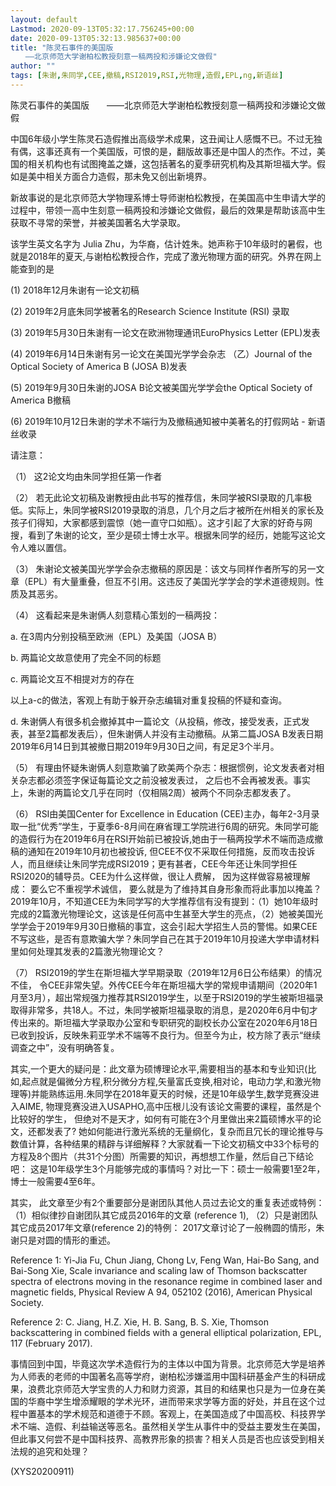 ```yaml
---
layout: default
Lastmod: 2020-09-13T05:32:17.756245+00:00
date: 2020-09-13T05:32:13.985637+00:00
title: "陈灵石事件的美国版
　　——北京师范大学谢柏松教授刻意一稿两投和涉嫌论文做假"
author: ""
tags: [朱谢,朱同学,CEE,撤稿,RSI2019,RSI,光物理,造假,EPL,ng,新语丝]
---
```


陈灵石事件的美国版　　——北京师范大学谢柏松教授刻意一稿两投和涉嫌论文做假

中国6年级小学生陈灵石造假推出高级学术成果，这丑闻让人感慨不已。不过无独有偶，这事还真有一个美国版，可恨的是，翻版故事还是中国人的杰作。不过，美国的相关机构也有试图掩盖之嫌，这包括著名的夏季研究机构及其斯坦福大学。假如是美中相关方面合力造假，那未免又创出新境界。

新故事说的是北京师范大学物理系博士导师谢柏松教授，在美国高中生申请大学的过程中，带领一高中生刻意一稿两投和涉嫌论文做假，最后的效果是帮助该高中生获取不寻常的荣誉，并被美国著名大学录取。

该学生英文名字为 Julia Zhu，为华裔，估计姓朱。她声称于10年级时的暑假，也就是2018年的夏天,与谢柏松教授合作，完成了激光物理方面的研究。外界在网上能查到的是

(1) 2018年12月朱谢有一论文初稿

(2) 2019年2月底朱同学被著名的Research Science Institute (RSI) 录取

(3) 2019年5月30日朱谢有一论文在欧洲物理通讯EuroPhysics Letter (EPL)发表

(4) 2019年6月14日朱谢有另一论文在美国光学学会杂志 （乙）Journal of the Optical Society of America B (JOSA B)发表

(5) 2019年9月30日朱谢的JOSA B论文被美国光学学会the Optical Society of America B撤稿

(6) 2019年10月12日朱谢的学术不端行为及撤稿通知被中美著名的打假网站 - 新语丝收录

请注意：

（1）   这2论文均由朱同学担任第一作者

（2）   若无此论文初稿及谢教授由此书写的推荐信，朱同学被RSI录取的几率极低。实际上，朱同学被RSI2019录取的消息，几个月之后才被所在州相关的家长及孩子们得知，大家都感到震惊（她一直守口如瓶）。这才引起了大家的好奇与网搜，看到了朱谢的论文，至少是硕士博士水平。根据朱同学的经历，她能写这论文令人难以置信。

（3）   朱谢论文被美国光学学会杂志撤稿的原因是：该文与同样作者所写的另一文章（EPL）有大量重叠，但互不引用。这违反了美国光学学会的学术道德规则。性质及其恶劣。

（4）   这看起来是朱谢俩人刻意精心策划的一稿两投：

a.  在3周内分别投稿至欧洲（EPL）及美国（JOSA B）

b.  两篇论文故意使用了完全不同的标题

c.  两篇论文互不相提对方的存在

以上a-c的做法，客观上有助于躲开杂志编辑对重复投稿的怀疑和查询。

d.  朱谢俩人有很多机会撤掉其中一篇论文（从投稿，修改，接受发表，正式发表，甚至2篇都发表后），但朱谢俩人并没有主动撤稿。从第二篇JOSA B发表日期2019年6月14日到其被撤日期2019年9月30日之间，有足足3个半月。

（5）   有理由怀疑朱谢俩人刻意欺骗了欧美两个杂志：根据惯例，论文发表者对相关杂志都必须签字保证每篇论文之前没被发表过， 之后也不会再被发表。事实上，朱谢的两篇论文几乎在同时（仅相隔2周）被两个不同杂志都发表了。

（6）   RSI由美国Center for Excellence in Education (CEE)主办，每年2-3月录取一批“优秀”学生，于夏季6-8月间在麻省理工学院进行6周的研究。朱同学可能的造假行为在2019年6月在RSI开始前已被投诉,她由于一稿两投学术不端而造成撤稿的通知在2019年10月初也被投诉, 但CEE不仅不采取任何措施，反而攻击投诉人，而且继续让朱同学完成RSI2019；更有甚者，CEE今年还让朱同学担任RSI2020的辅导员。CEE为什么这样做，很让人费解， 因为这样做容易被理解成： 要么它不重视学术诚信， 要么就是为了维持其自身形象而将此事加以掩盖？ 2019年10月，不知道CEE为朱同学写的大学推荐信有没有提到：（1）她10年级时完成的2篇激光物理论文，这该是任何高中生甚至大学生的亮点，（2）她被美国光学学会于2019年9月30日撤稿的事宜，这会引起大学招生人员的警惕。如果CEE不写这些，是否有意欺骗大学？朱同学自己在其于2019年10月投递大学申请材料里如何处理其发表的2篇激光物理论文？

（7）   RSI2019的学生在斯坦福大学早期录取（2019年12月6日公布结果）的情况不佳， 令CEE非常失望。外传CEE今年在斯坦福大学的常规申请期间（2020年1月至3月），超出常规强力推荐其RSI2019学生，以至于RSI2019的学生被斯坦福录取得非常多，共18人。不过，朱同学被斯坦福录取的消息，是2020年6月中旬才传出来的。斯坦福大学录取办公室和专职研究的副校长办公室在2020年6月18日已收到投诉，反映朱莉亚学术不端等不良行为。但至今为止，校方除了表示“继续调查之中”，没有明确答复。

其实,一个更大的疑问是：此文章为硕博理论水平,需要相当的基本和专业知识(比如,起点就是偏微分方程,积分微分方程,矢量富氏变换,相对论，电动力学,和激光物理等)并能熟练运用.朱同学在2018年夏天的时候，还是10年级学生,数学竞赛没进入AIME, 物理竞赛没进入USAPHO,高中压根儿没有该论文需要的课程，虽然是个比较好的学生， 但绝对不是天才，如何有可能在3个月里做出来2篇硕博水平的论文，还都发表了? 她如何能进行激光系统的无量纲化，复杂而且冗长的理论推导与数值计算，各种结果的精辟与详细解释？大家就看一下论文初稿文中33个标号的方程及8个图片（共31个分图）所需要的知识，再想想工作量，然后自己下结论吧： 这是10年级学生3个月能够完成的事情吗？对比一下：硕士一般需要1至2年， 博士一般需要4至6年。

其实， 此文章至少有2个重要部分是谢团队其他人员过去论文的重复表述或特例：（1）相似律抄自谢团队其它成员2016年的文章 (reference 1), （2）只是谢团队其它成员2017年文章(reference 2)的特例： 2017文章讨论了一般椭圆的情形，朱谢只是对圆的情形的重述。

Reference 1: Yi-Jia Fu, Chun Jiang, Chong Lv, Feng Wan, Hai-Bo Sang, and Bai-Song Xie, Scale invariance and scaling law of Thomson backscatter spectra of electrons moving in the resonance regime in combined laser and magnetic fields, Physical Review A 94, 052102 (2016), American Physical Society.

Reference 2: C. Jiang, H.Z. Xie, H. B. Sang, B. S. Xie, Thomson backscattering in combined fields with a general elliptical polarization, EPL, 117 (February 2017).

事情回到中国，毕竟这次学术造假行为的主体以中国为背景。北京师范大学是培养为人师表的老师的中国著名高等学府，谢柏松涉嫌滥用中国科研基金产生的科研成果，浪费北京师范大学宝贵的人力和财力资源，其目的和结果也只是为一位身在美国的华裔中学生增添耀眼的学术光环，进而带来求学等方面的好处，并且在这个过程中置基本的学术规范和道德于不顾。客观上，在美国造成了中国高校、科技界学术不端、造假、利益输送等恶名。虽然相关学生从事件中的受益主要发生在美国，但此事又何尝不是中国科技界、高教界形象的损害？相关人员是否也应该受到相关法规的追究和处理？

(XYS20200911)


